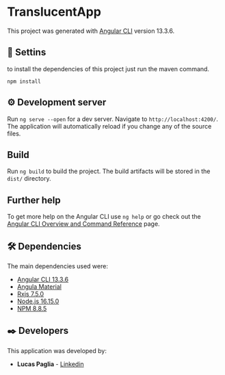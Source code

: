 # TranslucentApp

This project was generated with [Angular CLI](https://github.com/angular/angular-cli) version 13.3.6.

## 🔧 Settins

to install the dependencies of this project just run the maven command.

```
npm install
```

## ⚙️ Development server

Run `ng serve --open` for a dev server. Navigate to `http://localhost:4200/`. The application will automatically reload if you change any of the source files.

## Build

Run `ng build` to build the project. The build artifacts will be stored in the `dist/` directory.

## Further help

To get more help on the Angular CLI use `ng help` or go check out the [Angular CLI Overview and Command Reference](https://angular.io/cli) page.

## 🛠️ Dependencies

The main dependencies used were:

* [Angular CLI 13.3.6](https://github.com/angular/angular-cli)
* [Angula Material](https://material.angular.io/)
* [Rxjs 7.5.0](https://rxjs.dev/guide/overview)
* [Node.js 16.15.0](https://nodejs.org/en/)
* [NPM 8.8.5](https://www.npmjs.com/)


## ✒️ Developers

This application was developed by:

* **Lucas Paglia**  - [Linkedin](https://www.linkedin.com/in/lucas-paglia-bb0b33163/)
